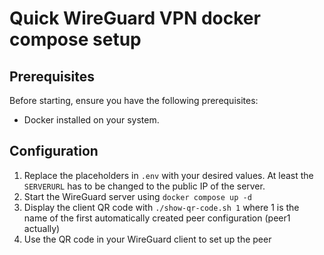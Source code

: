 # Quick WireGuard VPN docker compose setup

## Prerequisites
Before starting, ensure you have the following prerequisites:
- Docker installed on your system.

## Configuration
1. Replace the placeholders in `.env` with your desired values. At least the `SERVERURL` has to be changed to the public IP of the server.
2. Start the WireGuard server using `docker compose up -d`
3. Display the client QR code with `./show-qr-code.sh 1` where 1 is the name of the first automatically created peer configuration (peer1 actually)
4. Use the QR code in your WireGuard client to set up the peer


